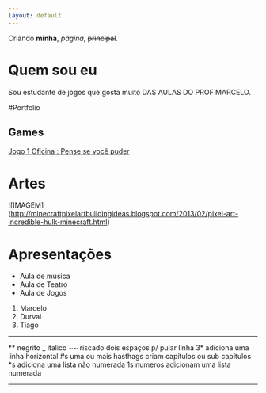 ```yaml
---
layout: default
---
```


Criando **minha**, _página_, ~~principal~~.

# Quem sou eu

Sou estudante de jogos que gosta muito DAS AULAS DO PROF MARCELO.

#Portfolio

## Games

[Jogo 1 Oficina : Pense se você puder](https://jefferson141.github.io/Pense%20se%20voc%C3%AA%20puder/)

# Artes

![IMAGEM] (http://minecraftpixelartbuildingideas.blogspot.com/2013/02/pixel-art-incredible-hulk-minecraft.html)

# Apresentações
* Aula de música
* Aula de Teatro
* Aula de Jogos

1. Marcelo
2. Durval
3. Tiago


* * *

** negrito
_ italico
~~ riscado
  dois espaços p/ pular linha
3* adiciona uma linha horizontal
#s uma ou mais hasthags criam capítulos ou sub capítulos
*s adiciona uma lista não numerada
1s numeros adicionam uma lista numerada

* * *




